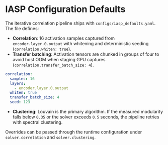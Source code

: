 # IASP Configuration Defaults

The iterative correlation pipeline ships with `configs/iasp_defaults.yaml`. The file defines:

- **Correlation**: 16 activation samples captured from `encoder.layer.0.output` with whitening and deterministic seeding (`correlation.whiten: true`).
- **Transfer batching**: Activation tensors are chunked in groups of four to avoid host OOM when staging GPU captures (`correlation.transfer_batch_size: 4`).

```yaml
correlation:
  samples: 16
  layers:
    - encoder.layer.0.output
  whiten: true
  transfer_batch_size: 4
  seed: 123
```
- **Clustering**: Louvain is the primary algorithm. If the measured modularity falls below `0.35` or the solver exceeds `0.5` seconds, the pipeline retries with spectral clustering.

Overrides can be passed through the runtime configuration under `solver.correlation` and `solver.clustering`.

